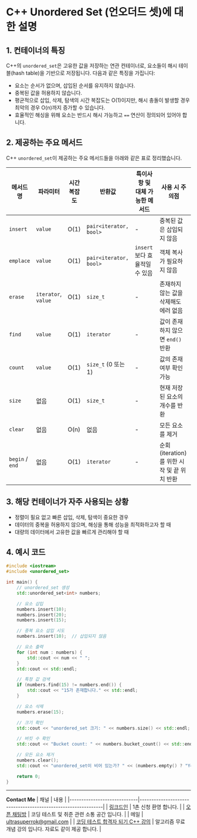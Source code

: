 
# C++ Unordered Set (언오더드 셋)에 대한 설명

## 1. 컨테이너의 특징
C++의 `unordered_set`은 고유한 값을 저장하는 연관 컨테이너로, 요소들이 해시 테이블(hash table)을 기반으로 저장됩니다. 다음과 같은 특징을 가집니다:
- 요소는 순서가 없으며, 삽입된 순서를 유지하지 않습니다.
- 중복된 값을 허용하지 않습니다.
- 평균적으로 삽입, 삭제, 탐색의 시간 복잡도는 O(1)이지만, 해시 충돌이 발생할 경우 최악의 경우 O(n)까지 증가할 수 있습니다.
- 효율적인 해싱을 위해 요소는 반드시 해시 가능하고 `==` 연산이 정의되어 있어야 합니다.

## 2. 제공하는 주요 메서드
C++ `unordered_set`이 제공하는 주요 메서드들을 아래와 같은 표로 정리했습니다.

| 메서드 명        | 파라미터           | 시간 복잡도 | 반환값         | 특이사항 및 대체 가능한 메서드 | 사용 시 주의점                             |
|------------------|--------------------|-------------|---------------|-------------------------------|-------------------------------------------|
| `insert`         | `value`           | O(1)        | `pair<iterator, bool>` | -                             | 중복된 값은 삽입되지 않음                  |
| `emplace`        | `value`           | O(1)        | `pair<iterator, bool>` | `insert`보다 효율적일 수 있음  | 객체 복사가 필요하지 않음                   |
| `erase`          | `iterator`, `value` | O(1)      | `size_t`      | -                             | 존재하지 않는 값을 삭제해도 에러 없음       |
| `find`           | `value`           | O(1)        | `iterator`    | -                             | 값이 존재하지 않으면 `end()` 반환           |
| `count`          | `value`           | O(1)        | `size_t` (0 또는 1) | -                             | 값의 존재 여부 확인 가능                   |
| `size`           | 없음              | O(1)        | `size_t`      | -                             | 현재 저장된 요소의 개수를 반환              |
| `clear`          | 없음              | O(n)        | 없음          | -                             | 모든 요소를 제거                            |
| `begin` / `end`  | 없음              | O(1)        | `iterator`    | -                             | 순회(iteration)를 위한 시작 및 끝 위치 반환 |

## 3. 해당 컨테이너가 자주 사용되는 상황
- 정렬이 필요 없고 빠른 삽입, 삭제, 탐색이 중요한 경우
- 데이터의 중복을 허용하지 않으며, 해싱을 통해 성능을 최적화하고자 할 때
- 대량의 데이터에서 고유한 값을 빠르게 관리해야 할 때

## 4. 예시 코드

```cpp
#include <iostream>
#include <unordered_set>

int main() {
    // unordered_set 생성
    std::unordered_set<int> numbers;

    // 요소 삽입
    numbers.insert(10);
    numbers.insert(20);
    numbers.insert(15);

    // 중복 요소 삽입 시도
    numbers.insert(10);  // 삽입되지 않음

    // 요소 출력
    for (int num : numbers) {
        std::cout << num << " ";
    }
    std::cout << std::endl;

    // 특정 값 검색
    if (numbers.find(15) != numbers.end()) {
        std::cout << "15가 존재합니다." << std::endl;
    }

    // 요소 삭제
    numbers.erase(15);

    // 크기 확인
    std::cout << "unordered_set 크기: " << numbers.size() << std::endl;

    // 버킷 수 확인
    std::cout << "Bucket count: " << numbers.bucket_count() << std::endl;

    // 모든 요소 제거
    numbers.clear();
    std::cout << "unordered_set이 비어 있는가? " << (numbers.empty() ? "Yes" : "No") << std::endl;

    return 0;
}
```
---
**Contact Me**
| 채널                        | 내용                                                          |
|-----------------------------|--------------------------------------------------------------|
| [링크드인](https://www.linkedin.com/in/ultrasuperrok/)               |  1촌 신청 환영 합니다. |
| [오픈 채팅방](https://open.kakao.com/o/gX0WnTCf)             |  코딩 테스트 및 취준 관련 소통 공간 입니다. |
| 메일                   | ultrasuperrok@gmail.com  |
| [코딩 테스트 합격자 되기 C++ 강의](https://inf.run/H9yxm) |  알고리즘 무료 개념 강의 입니다. 자료도 같이 제공 합니다. |
